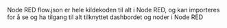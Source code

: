 Node RED flow.json er hele kildekoden til alt i Node RED, og kan importeres for å se og ha tilgang til alt tilknyttet dashbordet og noder i Node RED
